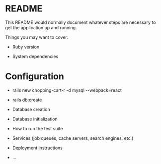 # README

This README would normally document whatever steps are necessary to get the
application up and running.

Things you may want to cover:

* Ruby version

* System dependencies

# Configuration
* rails new chopping-cart-r -d mysql --webpack=react
* rails db:create

* Database creation

* Database initialization

* How to run the test suite

* Services (job queues, cache servers, search engines, etc.)

* Deployment instructions

* ...

